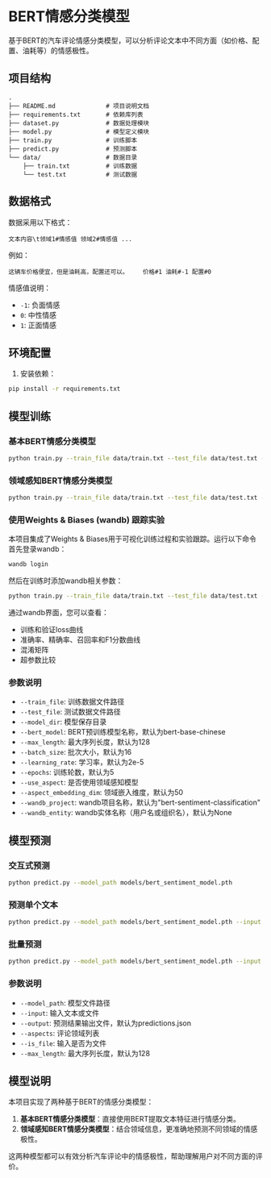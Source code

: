 # BERT情感分类模型

基于BERT的汽车评论情感分类模型，可以分析评论文本中不同方面（如价格、配置、油耗等）的情感极性。

## 项目结构

```
.
├── README.md              # 项目说明文档
├── requirements.txt       # 依赖库列表
├── dataset.py             # 数据处理模块
├── model.py               # 模型定义模块
├── train.py               # 训练脚本
├── predict.py             # 预测脚本
└── data/                  # 数据目录
    ├── train.txt          # 训练数据
    └── test.txt           # 测试数据
```

## 数据格式

数据采用以下格式：

```
文本内容\t领域1#情感值 领域2#情感值 ...
```

例如：

```
这辆车价格便宜，但是油耗高，配置还可以。	价格#1 油耗#-1 配置#0
```

情感值说明：
- `-1`: 负面情感
- `0`: 中性情感
- `1`: 正面情感

## 环境配置

1. 安装依赖：

```bash
pip install -r requirements.txt
```

## 模型训练

### 基本BERT情感分类模型

```bash
python train.py --train_file data/train.txt --test_file data/test.txt --model_dir models --epochs 5
```

### 领域感知BERT情感分类模型

```bash
python train.py --train_file data/train.txt --test_file data/test.txt --model_dir models --epochs 5 --use_aspect
```

### 使用Weights & Biases (wandb) 跟踪实验

本项目集成了Weights & Biases用于可视化训练过程和实验跟踪。运行以下命令首先登录wandb：

```bash
wandb login
```

然后在训练时添加wandb相关参数：

```bash
python train.py --train_file data/train.txt --test_file data/test.txt --model_dir models --epochs 5 --wandb_project "bert-sentiment" --wandb_entity "你的用户名"
```

通过wandb界面，您可以查看：
- 训练和验证loss曲线
- 准确率、精确率、召回率和F1分数曲线
- 混淆矩阵
- 超参数比较

### 参数说明

- `--train_file`: 训练数据文件路径
- `--test_file`: 测试数据文件路径
- `--model_dir`: 模型保存目录
- `--bert_model`: BERT预训练模型名称，默认为bert-base-chinese
- `--max_length`: 最大序列长度，默认为128
- `--batch_size`: 批次大小，默认为16
- `--learning_rate`: 学习率，默认为2e-5
- `--epochs`: 训练轮数，默认为5
- `--use_aspect`: 是否使用领域感知模型
- `--aspect_embedding_dim`: 领域嵌入维度，默认为50
- `--wandb_project`: wandb项目名称，默认为"bert-sentiment-classification"
- `--wandb_entity`: wandb实体名称（用户名或组织名），默认为None

## 模型预测

### 交互式预测

```bash
python predict.py --model_path models/bert_sentiment_model.pth
```

### 预测单个文本

```bash
python predict.py --model_path models/bert_sentiment_model.pth --input "这辆车价格便宜，但是油耗高，配置还可以。" --aspects 价格 油耗 配置
```

### 批量预测

```bash
python predict.py --model_path models/bert_sentiment_model.pth --input data/test.txt --is_file --output predictions.json
```

### 参数说明

- `--model_path`: 模型文件路径
- `--input`: 输入文本或文件
- `--output`: 预测结果输出文件，默认为predictions.json
- `--aspects`: 评论领域列表
- `--is_file`: 输入是否为文件
- `--max_length`: 最大序列长度，默认为128

## 模型说明

本项目实现了两种基于BERT的情感分类模型：

1. **基本BERT情感分类模型**：直接使用BERT提取文本特征进行情感分类。
2. **领域感知BERT情感分类模型**：结合领域信息，更准确地预测不同领域的情感极性。

这两种模型都可以有效分析汽车评论中的情感极性，帮助理解用户对不同方面的评价。 